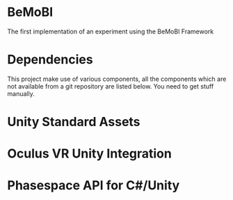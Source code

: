 # BeMoBI
The first implementation of an experiment using the BeMoBI Framework

# Dependencies
This project make use of various components, all the components which are not available from a git repository are listed below.
You need to get stuff manually.

# Unity Standard Assets

# Oculus VR Unity Integration

# Phasespace API for C#/Unity
